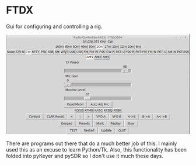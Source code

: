 # FTDX

Gui for configuring and controlling a rig.

![Screen Shot]( Docs/ftdx.png)

There are programs out there that do a much better job of this.  I mainly used this as an excuse to learn Python/Tk.  Also, this functionality has been folded into pyKeyer and pySDR so I don't use it much these days.
